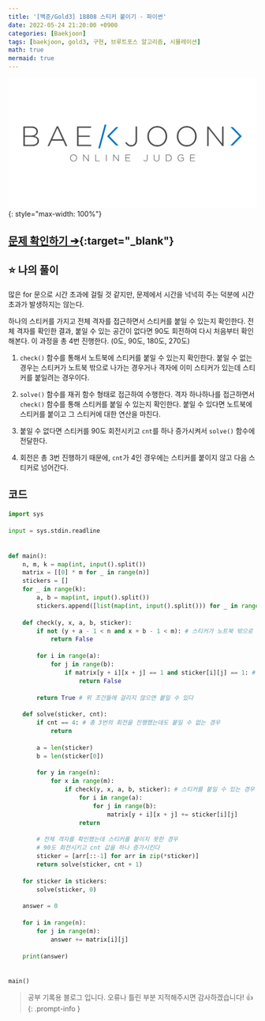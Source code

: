 ```yaml
---
title: '[백준/Gold3] 18808 스티커 붙이기 - 파이썬'
date: 2022-05-24 21:20:00 +0900
categories: [Baekjoon]
tags: [baekjoon, gold3, 구현, 브루트포스 알고리즘, 시뮬레이션]
math: true
mermaid: true
---
```


![](/assets/images/banners/baekjoon_banner.png){: style="max-width: 100%"}

## [문제 확인하기 ➔](https://www.acmicpc.net/problem/18808){:target="_blank"}

## ⭐️ 나의 풀이

많은 for 문으로 시간 초과에 걸릴 것 같지만, 문제에서 시간을 넉넉히 주는 덕분에 시간 초과가 발생하지는 않는다.

하나의 스티커를 가지고 전체 격자를 접근하면서 스티커를 붙일 수 있는지 확인한다. 전체 격자를 확인한 결과, 붙일 수 있는 공간이 없다면 90도 회전하여 다시 처음부터 확인해본다. 이 과정을 총 4번 진행한다. (0도, 90도, 180도, 270도)

1. `check()` 함수를 통해서 노트북에 스티커를 붙일 수 있는지 확인한다. 붙일 수 없는 경우는 스티커가 노트북 밖으로 나가는 경우거나 격자에 이미 스티커가 있는데 스티커를 붙일려는 경우이다.

2. `solve()` 함수를 재귀 함수 형태로 접근하여 수행한다. 격자 하나하나를 접근하면서 `check()` 함수를 통해 스티커를 붙일 수 있는지 확인한다. 붙일 수 있다면 노트북에 스티커를 붙이고 그 스티커에 대한 연산을 마친다.

3. 붙일 수 없다면 스티커를 90도 회전시키고 `cnt`를 하나 증가시켜서 `solve()` 함수에 전달한다.

4. 회전은 총 3번 진행하기 때문에, `cnt`가 4인 경우에는 스티커를 붙이지 않고 다음 스티커로 넘어간다.

## 코드

```python
import sys

input = sys.stdin.readline


def main():
    n, m, k = map(int, input().split())
    matrix = [[0] * m for _ in range(n)]
    stickers = []
    for _ in range(k):
        a, b = map(int, input().split())
        stickers.append([list(map(int, input().split())) for _ in range(a)])

    def check(y, x, a, b, sticker):
        if not (y + a - 1 < n and x + b - 1 < m): # 스티커가 노트북 밖으로 나가는 경우
            return False

        for i in range(a):
            for j in range(b):
                if matrix[y + i][x + j] == 1 and sticker[i][j] == 1: # 노트북에 있는 스티커와 겹치는 경우
                    return False

        return True # 위 조건들에 걸리지 않으면 붙일 수 있다

    def solve(sticker, cnt):
        if cnt == 4: # 총 3번의 회전을 진행했는데도 붙일 수 없는 경우
            return

        a = len(sticker)
        b = len(sticker[0])

        for y in range(n):
            for x in range(m):
                if check(y, x, a, b, sticker): # 스티커를 붙일 수 있는 경우
                    for i in range(a):
                        for j in range(b):
                            matrix[y + i][x + j] += sticker[i][j]
                    return

        # 전체 격자를 확인했는데 스티커를 붙이지 못한 경우
        # 90도 회전시키고 cnt 값을 하나 증가시킨다
        sticker = [arr[::-1] for arr in zip(*sticker)]
        return solve(sticker, cnt + 1)

    for sticker in stickers:
        solve(sticker, 0)

    answer = 0

    for i in range(n):
        for j in range(m):
            answer += matrix[i][j]

    print(answer)


main()
```

> 공부 기록용 블로그 입니다. 오류나 틀린 부분 지적해주시면 감사하겠습니다! 👍
{: .prompt-info }